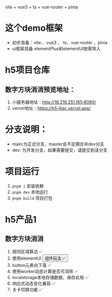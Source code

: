 <!--
 * @Author: huhaibiao huhaibiao@do-global.com
 * @Date: 2023-04-21 22:11:20
-->
vite + vue3 + ts + vue-router + pinia

# 这个demo框架
- 初步具备：vite 、vue3 、 ts、vue-router 、pinia
- ui框架具备 elementPlus和elementUI按需导入

# h5项目仓库

## 数字方块消消预览地址：
1. 小服务器地址：http://18.216.251.165:8090/
2. vercel地址：https://h5-lilac.vercel.app/

# 分支说明：
- main:为正式分支，master会不定期合并dev分支
- dev: 为开发分支，如果需要提交，请提交到该分支
 
# 项目运行
1. ```pnpm i``` 安装依赖
2. ``` pnpm dev ``` 本地运行
3. ``` pnpm build ``` 项目打包


# h5产品1
## 数字方块消消
1. 相邻区域算法 ✅
2. 使用elementUI <button>组件玩法 ✅
3. button元素向下落 ✅
4. 使用worker动态计算是否可消除 ✅
5. localstorage本地存储数据，保存此局 ✅
6. 响应式动态变化兼容 ✅
7. 关卡切换功能 ✅

